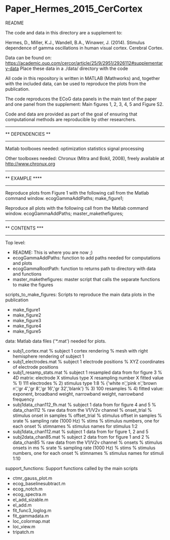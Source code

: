 # Paper_Hermes_2015_CerCortex

README

The code and data in this directory are a supplement to:

Hermes, D., Miller, K.J., Wandell, B.A., Winawer, J. (2014). Stimulus dependence of gamma oscillations in human visual cortex. Cerebral Cortex.

Data can be found on:
https://academic.oup.com/cercor/article/25/9/2951/2926112#supplementary-data
Place these data in a ./data/ directory with the code

All code in this repository is written in MATLAB (Mathworks) and, together with the included data, can be used to reproduce the plots from the publication.

The code reproduces the ECoG data panels in the main text of the paper and one panel from the supplement: Main figures 1, 2, 3, 4, 5 and Figure S2.

Code and data are provided as part of the goal of ensuring that computational methods are reproducible by other researchers. 

******************
** DEPENDENCIES **
******************
Matlab toolboxes needed:
	optimization
	statistics
	signal processing

Other toolboxes needed:
	Chronux (Mitra and Bokil, 2008), freely available at http://www.chronux.org
	
***************
** EXAMPLE ****
***************
Reproduce plots from Figure 1 with the following call from the Matlab command window.
	ecogGammaAddPaths;
	make_figure1;

Reproduce all plots with the following call from the Matlab command window. 
	ecogGammaAddPaths;
	master_makethefigures;
	
***************
** CONTENTS ***
***************

Top level:
- README: This is where you are now ;) 
- ecogGammaAddPaths: function to add paths needed for computations and plots
- ecogGammaRootPath: function to returns path to directory with data and functions
- master_makethefigures: master script that calls the separate functions to make the figures
 
scripts_to_make_figures: Scripts to reproduce the main data plots in the publication
- make_figure1
- make_figure2
- make_figure3
- make_figure4
- make_figure5
 
data: Matlab data files ('*.mat') needed for plots. 
- subj1_cortex.mat		% subject 1 cortex rendering
	% mesh with right hemisphere rendering of subject 1
- subj1_electrodes.mat		% subject 1 electrode positions
	% XYZ coordinates of electrode positions
- subj1_resamp_stats.mat	% subject 1 resampled data from for figure 3
	% 4D matrix: electrode X stimulus type X resampling number X fitted value
	% 1)    111 electrodes
	% 2)    stimulus type 1:8
	%       {'white n','pink n','brown n','gr 4','gr 8','gr 16','gr 32','blank'}
	% 3)    100 resamples
	% 4)    fitted value: exponent, broadband weight, narrowband weight, narrowband frequency 
- subj1data_chan112_fh.mat 	% subject 1 data from for figure 4 and 5
	% data_chan112  % raw data from the V1/V2v channel
	% onset_trial   % stimulus onset in samples
	% offset_trial  % stimulus offset in samples
	% srate         % sampling rate (1000 Hz)
	% stims         % stimulus numbers, one for each onset
	% stimnames     % stimulus names for stimulus 1:2
- subj1data_chan112.mat		% subject 1 data from for figure 1, 2 and 5
- subj2data_chan85.mat		% subject 2 data from for figure 1 and 2 
	% data_chan85   % raw data from the V1/V2v channel
	% onsets        % stimulus onsets in ms
	% srate         % sampling rate (1000 Hz)
	% stims         % stimulus numbers, one for each onset
	% stimnames     % stimulus names for stimuli 1:10

support_functions: Support functions called by the main scripts 
- ctmr_gauss_plot.m
- ecog_baselinesubtract.m
- ecog_notch.m
- ecog_spectra.m
- el_add_sizable.m
- el_add.m
- fit_func3_loglog.m
- fit_gammadata.m
- loc_colormap.mat
- loc_view.m
- tripatch.m
